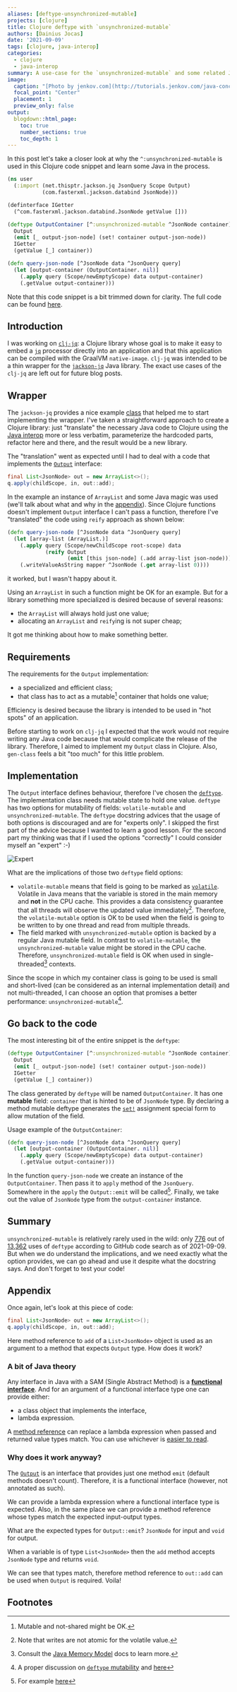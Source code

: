```yaml
---
aliases: [deftype-unsynchronized-mutable]
projects: [clojure]
title: Clojure deftype with `unsynchronized-mutable`
authors: [Dainius Jocas]
date: '2021-09-09'
tags: [clojure, java-interop]
categories:
  - clojure
  - java-interop
summary: A use-case for the `unsynchronized-mutable` and some related Java knowledge
image:
  caption: "[Photo by jenkov.com](http://tutorials.jenkov.com/java-concurrency/volatile.html)"
  focal_point: "Center"
  placement: 1
  preview_only: false
output:
  blogdown::html_page:
    toc: true
    number_sections: true
    toc_depth: 1
---
```


In this post let's take a closer look at why the `^:unsynchronized-mutable` is used in this Clojure code snippet and learn some Java in the process.

```clojure
(ns user
  (:import (net.thisptr.jackson.jq JsonQuery Scope Output)
           (com.fasterxml.jackson.databind JsonNode)))

(definterface IGetter
  (^com.fasterxml.jackson.databind.JsonNode getValue []))

(deftype OutputContainer [^:unsynchronized-mutable ^JsonNode container]
  Output
  (emit [_ output-json-node] (set! container output-json-node))
  IGetter
  (getValue [_] container))

(defn query-json-node [^JsonNode data ^JsonQuery query]
  (let [output-container (OutputContainer. nil)]
    (.apply query (Scope/newEmptyScope) data output-container)
    (.getValue output-container)))
```

Note that this code snippet is a bit trimmed down for clarity. 
The full code can be found [here](https://github.com/dainiusjocas/clj-jq/blob/main/src/jq/core.clj).

## Introduction

I was working on [`clj-jq`](https://github.com/dainiusjocas/clj-jq): 
a Clojure library whose goal is to make it easy to embed a [`jq`](https://stedolan.github.io/jq/) processor directly into an application and that this application can be compiled with the GraalVM `native-image`.
`clj-jq` was intended to be a thin wrapper for the [`jackson-jq`](https://github.com/eiiches/jackson-jq) Java library.
The exact use cases of the `clj-jq` are left out for future blog posts.

## Wrapper 

The `jackson-jq` provides a nice example [class](https://github.com/eiiches/jackson-jq/blob/develop/1.x/jackson-jq/src/test/java/examples/Usage.java) that helped me to start implementing the wrapper.
I've taken a straightforward approach to create a Clojure library: just "translate" the necessary Java code to Clojure using the [Java interop](https://clojure.org/reference/java_interop) more or less verbatim, parameterize the hardcoded parts, refactor here and there, and the result would be a new library.

The "translation" went as expected until I had to deal with a code that implements the [`Output`](https://github.com/eiiches/jackson-jq/blob/6bf785ddb29618f53dafe2f336cd80bdf18a6b45/jackson-jq/src/main/java/net/thisptr/jackson/jq/Output.java) interface:
```java
final List<JsonNode> out = new ArrayList<>();
q.apply(childScope, in, out::add);
```
In the example an instance of `ArrayList` and some Java magic was used (we'll talk about what and why in the [appendix](#appendix)).
Since Clojure functions doesn't implement `Output` interface I can't pass a function, therefore I've "translated" the code using `reify` approach as shown below:

```clojure
(defn query-json-node [^JsonNode data ^JsonQuery query]
  (let [array-list (ArrayList.)]
    (.apply query (Scope/newChildScope root-scope) data
            (reify Output
                   (emit [this json-node] (.add array-list json-node))))
    (.writeValueAsString mapper ^JsonNode (.get array-list 0))))
```

it worked, but I wasn't happy about it.

Using an `ArrayList` in such a function might be OK for an example.
But for a library something more specialized is desired because of several reasons:

- the `ArrayList` will always hold just one value;
- allocating an `ArrayList` and `reify`ing is not super cheap;

It got me thinking about how to make something better.

## Requirements

The requirements for the `Output` implementation:

- a specialized and efficient class;
- that class has to act as a mutable[^1] container that holds one value;

Efficiency is desired because the library is intended to be used in "hot spots" of an application.

Before starting to work on `clj-jq` I expected that the work would not require writing any Java code because that would complicate the release of the library.
Therefore, I aimed to implement my `Output` class in Clojure.
Also, `gen-class` feels a bit "too much" for this little problem.

## Implementation

The `Output` interface defines behaviour, therefore I've chosen the [`deftype`](https://clojuredocs.org/clojure.core/deftype).
The implementation class needs mutable state to hold one value.
`deftype` has two options for mutability of fields: `volatile-mutable` and `unsynchronized-mutable`.
The `deftype` docstring advices that the usage of both options is discouraged and are for "experts only". 
I skipped the first part of the advice because I wanted to learn a good lesson.
For the second part my thinking was that if I used the options "correctly" I could consider myself an "expert" :-)

![Expert](grumpy-expert.jpg)

What are the implications of those two `deftype` field options:

- `volatile-mutable` means that field is going to be marked as [`volatile`](https://www.baeldung.com/java-volatile).
Volatile in Java means that the variable is stored in the main memory and **not** in the CPU cache. 
This provides a data consistency guarantee that all threads will observe the updated value immediately[^volatile]. 
Therefore, the `volatile-mutable` option is OK to be used when the field is going to be written to by one thread and read from multiple threads.
- The field marked with `unsynchronized-mutable` option is backed by a regular Java mutable field.
In contrast to `volatile-mutable`, the `unsynchronized-mutable` value might be stored in the CPU cache.
Therefore, `unsynchronized-mutable` field is OK when used in single-threaded[^2] contexts.

Since the scope in which my container class is going to be used is small and short-lived (can be considered as an internal implementation detail) and not multi-threaded,
I can choose an option that promises a better performance: `unsynchronized-mutable`[^3].

## Go back to the code

The most interesting bit of the entire snippet is the `deftype`:

```clojure
(deftype OutputContainer [^:unsynchronized-mutable ^JsonNode container]
  Output
  (emit [_ output-json-node] (set! container output-json-node))
  IGetter
  (getValue [_] container))
```

The class generated by `deftype` will be named `OutputContainer`.
It has one **mutable** field: `container` that is hinted to be of `JsonNode` type.
By declaring a method mutable deftype generates the [`set!`](https://clojuredocs.org/clojure.core/set!) assignment special form to allow mutation of the field.

Usage example of the `OutputContainer`:

```clojure
(defn query-json-node [^JsonNode data ^JsonQuery query]
  (let [output-container (OutputContainer. nil)]
    (.apply query (Scope/newEmptyScope) data output-container)
    (.getValue output-container)))
```

In the function `query-json-node` we create an instance of the `OutputContainer`.
Then pass it to `apply` method of the `JsonQuery`.
Somewhere in the `apply` the `Output::emit` will be called[^5].
Finally, we take out the value of `JsonNode` type from the `output-container` instance.

## Summary

`unsynchronized-mutable` is relatively rarely used in the wild: only [776](https://github.com/search?l=Clojure&q=unsynchronized-mutable&type=Code) out of [13,362](https://github.com/search?l=Clojure&q=deftype&type=Code) uses of `deftype` according to GitHub code search as of 2021-09-09.
But when we do understand the implications, and we need exactly what the option provides, we can go ahead and use it despite what the docstring says.
And don't forget to test your code!

## <a id="appendix" />Appendix

Once again, let's look at this piece of code:

```java
final List<JsonNode> out = new ArrayList<>();
q.apply(childScope, in, out::add);
```

Here method reference to `add` of a `List<JsonNode>` object  is used as an argument to a method that expects `Output` type.
How does it work?

### A bit of Java theory

Any interface in Java with a SAM (Single Abstract Method) is a [**functional interface**](https://www.baeldung.com/java-8-functional-interfaces).
And for an argument of a functional interface type one can provide either:
- a class object that implements the interface,
- lambda expression.

A [method reference](https://docs.oracle.com/javase/tutorial/java/javaOO/methodreferences.html) can replace a lambda expression when passed and returned value types match. 
You can use whichever is [easier to read](https://stackoverflow.com/a/24493905/1728133).

### Why does it work anyway?

The [`Output`](https://github.com/eiiches/jackson-jq/blob/6bf785ddb29618f53dafe2f336cd80bdf18a6b45/jackson-jq/src/main/java/net/thisptr/jackson/jq/Output.java) is an interface that provides just one method `emit` (default methods doesn't count).
Therefore, it is a functional interface (however, not annotated as such).

We can provide a lambda expression where a functional interface type is expected.
Also, in the same place we can provide a method reference whose types match the expected input-output types.

What are the expected types for `Output::emit`? 
`JsonNode` for input and `void` for output.

When a variable is of type `List<JsonNode>` then the `add` method accepts `JsonNode` type and returns `void`.

We can see that types match, therefore method reference to `out::add` can be used when  `Output` is required. Voila!

## Footnotes

[^1]: Mutable and not-shared might be OK.
[^2]: Consult the [Java Memory Model](https://docs.oracle.com/javase/specs/jls/se8/html/jls-17.html#jls-17.4) docs to learn more.
[^3]: A proper discussion on [`deftype` mutability](https://stackoverflow.com/questions/21127636/what-are-the-semantic-implications-of-volatile-mutable-versus-unsynchronized-m) and [here](https://stackoverflow.com/questions/3132931/mutable-fields-in-clojure-deftype)
[^4]: Image credits to https://www.pinterest.com/pin/703476404269452082/ 
[^5]: For example [here](https://github.com/eiiches/jackson-jq/blob/6bf785ddb29618f53dafe2f336cd80bdf18a6b45/jackson-jq/src/main/java/net/thisptr/jackson/jq/internal/tree/ArrayConstruction.java#L29)
[^volatile]: Note that writes are not atomic for the volatile value.
